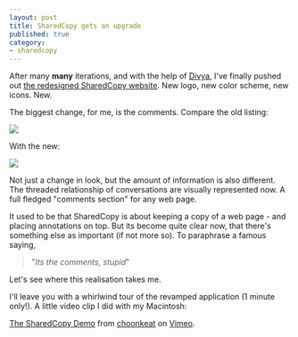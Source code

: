 ```yaml
---
layout: post
title: SharedCopy gets an upgrade
published: true
category:
- sharedcopy
---
```

After many **many** iterations, and with the help of [Divya](http://nimbupani.com/), I've finally pushed out [the redesigned SharedCopy website](http://sharedcopy.com/). New logo, new color scheme, new icons. New.

The biggest change, for me, is the comments. Compare the old listing:

[![](http://farm2.static.flickr.com/1384/584912635_738dc00df9.jpg)](http://www.flickr.com/photos/choonkeat/584912635/)

With the new:

[![](http://farm2.static.flickr.com/1297/1265888903_f310308c5d.jpg)](http://www.flickr.com/photos/choonkeat/1265888903/)

Not just a change in look, but the amount of information is also different. The threaded relationship of conversations are visually represented now. A full fledged "comments section" for any web page.

It used to be that SharedCopy is about keeping a copy of a web page - and placing annotations on top. But its become quite clear now, that there's something else as important (if not more so). To paraphrase a famous saying,

> "_Its the comments, stupid_"

Let's see where this realisation takes me.

I'll leave you with a whirlwind tour of the revamped application (1 minute only!). A little video clip I did with my Macintosh:

<object type="application/x-shockwave-flash" width="480" height="320" data="http://vimeo.com/moogaloop.swf?clip_id=296938&amp;server=vimeo.com&amp;fullscreen=1&amp;show_title=1&amp;show_byline=0&amp;show_portrait=0&amp;color=CC0500CC0500">	<param name="quality" value="best">	<param name="allowfullscreen" value="true">	<param name="scale" value="showAll">	<param name="movie" value="http://vimeo.com/moogaloop.swf?clip_id=296938&amp;server=vimeo.com&amp;fullscreen=1&amp;show_title=1&amp;show_byline=0&amp;show_portrait=0&amp;color=CC0500CC0500"></object>  
  
[The SharedCopy Demo](http://vimeo.com/296938/l:embed_296938) from [choonkeat](http://vimeo.com/user248563/l:embed_296938) on [Vimeo](http://vimeo.com/l:embed_296938).

